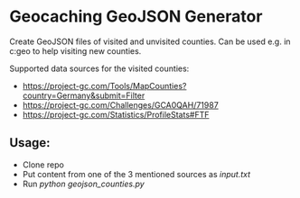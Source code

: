 # Geocaching GeoJSON Generator

Create GeoJSON files of visited and unvisited counties. Can be used e.g. in c:geo to help visiting new counties.

Supported data sources for the visited counties:
- https://project-gc.com/Tools/MapCounties?country=Germany&submit=Filter
- https://project-gc.com/Challenges/GCA0QAH/71987
- https://project-gc.com/Statistics/ProfileStats#FTF

## Usage:
- Clone repo
- Put content from one of the 3 mentioned sources as *input.txt*
- Run *python geojson_counties.py*